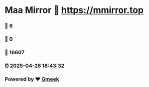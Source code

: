 # Maa Mirror :link: https://mmirror.top 
### :page_facing_up: [6](https://mmirror.top/tag.html) 
### :speech_balloon: 0 
### :hibiscus: 16607 
### :alarm_clock: 2025-04-26 18:43:32 
### Powered by :heart: [Gmeek](https://github.com/Meekdai/Gmeek)
